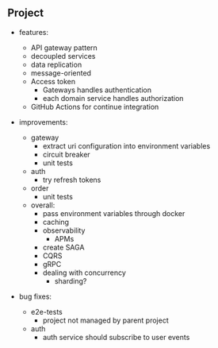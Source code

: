 ## Project

- features:
  - API gateway pattern
  - decoupled services
  - data replication
  - message-oriented
  - Access token
    - Gateways handles authentication
    - each domain service handles authorization
  - GitHub Actions for continue integration

- improvements:
    - gateway
        - extract uri configuration into environment variables
        - circuit breaker
        - unit tests
    - auth
        - try refresh tokens
    - order
        - unit tests
    - overall:
        - pass environment variables through docker
        - caching
        - observability
            - APMs
        - create SAGA
        - CQRS
        - gRPC
        - dealing with concurrency
            - sharding?

- bug fixes:
    - e2e-tests
        - project not managed by parent project
    - auth
        - auth service should subscribe to user events